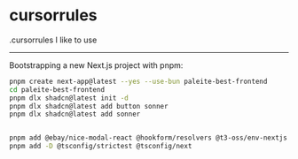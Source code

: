 # cursorrules

.cursorrules I like to use

---

Bootstrapping a new Next.js project with pnpm:

```bash
pnpm create next-app@latest --yes --use-bun paleite-best-frontend
cd paleite-best-frontend
pnpm dlx shadcn@latest init -d
pnpm dlx shadcn@latest add button sonner
pnpm dlx shadcn@latest add sonner


pnpm add @ebay/nice-modal-react @hookform/resolvers @t3-oss/env-nextjs @tanstack/react-table @tanstack/react-query @tanstack/react-query-devtools axios connectkit postchain-client react-hook-form wagmi zod zustand
pnpm add -D @tsconfig/strictest @tsconfig/next
```
